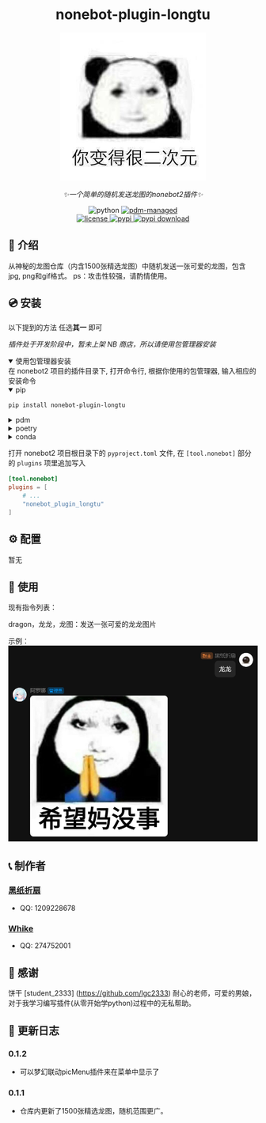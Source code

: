 <div align="center">

# nonebot-plugin-longtu

![你变的很二次元.jpg（](Cutelong.jpg)

_✨一个简单的随机发送龙图的nonebot2插件✨_

<img src="https://img.shields.io/badge/python-3.8+-blue.svg" alt="python">
<a href="https://pdm.fming.dev">
  <img src="https://img.shields.io/badge/pdm-managed-blueviolet" alt="pdm-managed">
</a>
<!-- <a href="https://wakatime.com/badge/user/b61b0f9a-f40b-4c82-bc51-0a75c67bfccf/project/f4778875-45a4-4688-8e1b-b8c844440abb">
  <img src="https://wakatime.com/badge/user/b61b0f9a-f40b-4c82-bc51-0a75c67bfccf/project/f4778875-45a4-4688-8e1b-b8c844440abb.svg" alt="wakatime">
</a> -->

<br />

<a href="./LICENSE">
  <img src="https://img.shields.io/github/license/lgc-NB2Dev/nonebot-plugin-uma.svg" alt="license">
</a>
<a href="https://pypi.python.org/pypi/nonebot-plugin-longtu">
  <img src="https://img.shields.io/pypi/v/nonebot-plugin-uma.svg" alt="pypi">
</a>
<a href="https://pypi.python.org/pypi/nonebot-plugin-longtu">
  <img src="https://img.shields.io/pypi/dm/nonebot-plugin-uma" alt="pypi download">
</a>

</div>

## 📖 介绍

从神秘的龙图仓库（内含1500张精选龙图）中随机发送一张可爱的龙图，包含jpg, png和gif格式。
ps：攻击性较强，请酌情使用。

## 💿 安装

以下提到的方法 任选**其一** 即可

_插件处于开发阶段中，暂未上架 NB 商店，所以请使用包管理器安装_

<!--
<details open>
<summary>[推荐] 使用 nb-cli 安装</summary>
在 nonebot2 项目的根目录下打开命令行, 输入以下指令即可安装

```bash
nb plugin install nonebot-plugin-longtu
```
-->

</details>

<details open>
<summary>使用包管理器安装</summary>
在 nonebot2 项目的插件目录下, 打开命令行, 根据你使用的包管理器, 输入相应的安装命令

<details open>
<summary>pip</summary>

```bash
pip install nonebot-plugin-longtu
```

</details>
<details>
<summary>pdm</summary>

```bash
pdm add nonebot-plugin-longtu
```

</details>
<details>
<summary>poetry</summary>

```bash
poetry add nonebot-plugin-uma
```

</details>
<details>
<summary>conda</summary>

```bash
conda install nonebot-plugin-longtu
```

</details>

打开 nonebot2 项目根目录下的 `pyproject.toml` 文件, 在 `[tool.nonebot]` 部分的 `plugins` 项里追加写入

```toml
[tool.nonebot]
plugins = [
    # ...
    "nonebot_plugin_longtu"
]
```

</details>

## ⚙️ 配置

暂无

## 🎉 使用

现有指令列表：

dragon，龙龙，龙图：发送一张可爱的龙龙图片

示例：<img src="https://github.com/Perseus037/data/blob/master/example02.png" alt="示例" >


## 📞 制作者

### [黑纸折扇](https://github.com/Perseus037)

- QQ: 1209228678

### [Whike](https://github.com/Whiked)

- QQ: 274752001

## 🙏 感谢

饼干 [student_2333] (https://github.com/lgc2333) 耐心的老师，可爱的男娘，对于我学习编写插件(从零开始学python)过程中的无私帮助。

## 📝 更新日志

### 0.1.2

- 可以梦幻联动picMenu插件来在菜单中显示了

### 0.1.1

- 仓库内更新了1500张精选龙图，随机范围更广。

